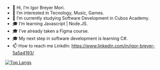 - 👋 Hi, I’m Igor Breyer Mori.
- 👀 I’m interested in Tecnology, Music, Games.
- 🌱 I’m currently studying Software Development in Cubos Academy.
- 🎓 I’m learning Javascript | Node.JS.
- 🎓 I’ve already taken a Figma course.
- 🎓 My next step in software development is learning C#.
- 📫 How to reach me LinkdIn: https://www.linkedin.com/in/igor-breyer-5a5a4193/

[![Top Langs](https://github-readme-stats.vercel.app/api/top-langs/?username=Igorbreyer&theme=dark)](https://github.com/anuraghazra/github-readme-stats)
<!---
IgorBreyer/IgorBreyer is a ✨ special ✨ repository because its `README.md` (this file) appears on your GitHub profile.
You can click the Preview link to take a look at your changes.
--->
